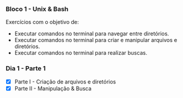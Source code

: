 ### Bloco 1 - Unix & Bash
Exercícios com o objetivo de:
- Executar comandos no terminal para navegar entre diretórios.
- Executar comandos no terminal para criar e manipular arquivos e diretórios.
- Executar comandos no terminal para realizar buscas.

### Dia 1 - Parte 1 
- [x] Parte I - Criação de arquivos e diretórios
- [x] Parte II - Manipulação & Busca
